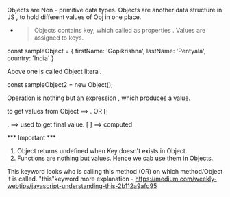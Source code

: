 Objects are Non - primitive data types. 
Objects are another data structure in JS , to hold different values of Obj in one place.

- > Objects contains key, which called as properties .
Values are assigned to keys.

const sampleObject = {
    firstName: 'Gopikrishna',
    lastName: 'Pentyala',
    country: 'India'
}

Above one is called Object literal. 

const sampleObject2 = new Object();

Operation is nothing but an expression , which produces a value.

to get values from Object ==> . OR []

. ==> used to get final value. 
[ ] ==> computed 

*** Important ***
1. Object returns undefined when Key doesn't exists in Object.
2. Functions are nothing but values. Hence we cab use them in Objects. 

This keyword looks who is  calling this method (OR) on which method/Object it is called.
"this"keyword more explanation - https://medium.com/weekly-webtips/javascript-understanding-this-2b112a9afd95